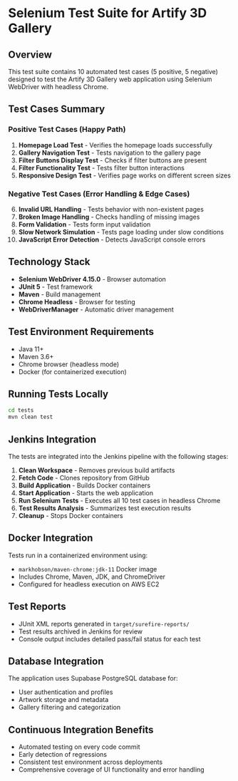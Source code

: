 
# Selenium Test Suite for Artify 3D Gallery

## Overview
This test suite contains 10 automated test cases (5 positive, 5 negative) designed to test the Artify 3D Gallery web application using Selenium WebDriver with headless Chrome.

## Test Cases Summary

### Positive Test Cases (Happy Path)
1. **Homepage Load Test** - Verifies the homepage loads successfully
2. **Gallery Navigation Test** - Tests navigation to the gallery page
3. **Filter Buttons Display Test** - Checks if filter buttons are present
4. **Filter Functionality Test** - Tests filter button interactions
5. **Responsive Design Test** - Verifies page works on different screen sizes

### Negative Test Cases (Error Handling & Edge Cases)  
6. **Invalid URL Handling** - Tests behavior with non-existent pages
7. **Broken Image Handling** - Checks handling of missing images
8. **Form Validation** - Tests form input validation
9. **Slow Network Simulation** - Tests page loading under slow conditions
10. **JavaScript Error Detection** - Detects JavaScript console errors

## Technology Stack
- **Selenium WebDriver 4.15.0** - Browser automation
- **JUnit 5** - Test framework
- **Maven** - Build management
- **Chrome Headless** - Browser for testing
- **WebDriverManager** - Automatic driver management

## Test Environment Requirements
- Java 11+
- Maven 3.6+
- Chrome browser (headless mode)
- Docker (for containerized execution)

## Running Tests Locally
```bash
cd tests
mvn clean test
```

## Jenkins Integration
The tests are integrated into the Jenkins pipeline with the following stages:
1. **Clean Workspace** - Removes previous build artifacts
2. **Fetch Code** - Clones repository from GitHub
3. **Build Application** - Builds Docker containers
4. **Start Application** - Starts the web application
5. **Run Selenium Tests** - Executes all 10 test cases in headless Chrome
6. **Test Results Analysis** - Summarizes test execution results
7. **Cleanup** - Stops Docker containers

## Docker Integration
Tests run in a containerized environment using:
- `markhobson/maven-chrome:jdk-11` Docker image
- Includes Chrome, Maven, JDK, and ChromeDriver
- Configured for headless execution on AWS EC2

## Test Reports
- JUnit XML reports generated in `target/surefire-reports/`
- Test results archived in Jenkins for review
- Console output includes detailed pass/fail status for each test

## Database Integration
The application uses Supabase PostgreSQL database for:
- User authentication and profiles
- Artwork storage and metadata
- Gallery filtering and categorization

## Continuous Integration Benefits
- Automated testing on every code commit
- Early detection of regressions
- Consistent test environment across deployments
- Comprehensive coverage of UI functionality and error handling
